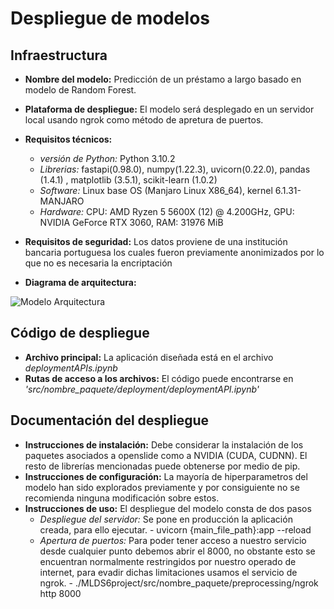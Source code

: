 # Despliegue de modelos

## Infraestructura

- **Nombre del modelo:** Predicción de un préstamo a largo basado en modelo de Random Forest.
- **Plataforma de despliegue:** El modelo será desplegado en un servidor local usando ngrok como método de apretura de puertos.
- **Requisitos técnicos:** 
    - *versión de Python:* Python 3.10.2
    - *Librerias:* fastapi(0.98.0), numpy(1.22.3), uvicorn(0.22.0), pandas (1.4.1) , matplotlib (3.5.1), scikit-learn (1.0.2)
    - *Software:* Linux base OS (Manjaro Linux X86_64), kernel 6.1.31-MANJARO
    - *Hardware:* CPU: AMD Ryzen 5 5600X (12) @ 4.200GHz, GPU: NVIDIA GeForce RTX 3060, RAM: 31976 MiB
- **Requisitos de seguridad:** Los datos proviene de una institución bancaria portuguesa los cuales fueron previamente anonimizados por lo que no es necesaria la encriptación

- **Diagrama de arquitectura:**

![Modelo Arquitectura](https://www.bbvaapimarket.com/wp-content/uploads/2016/04/cibbva_modelo.png)

## Código de despliegue

- **Archivo principal:** La aplicación diseñada está en el archivo *deploymentAPIs.ipynb*
- **Rutas de acceso a los archivos:** El código puede encontrarse en *'src/nombre_paquete/deployment/deploymentAPI.ipynb'*

## Documentación del despliegue

- **Instrucciones de instalación:** Debe considerar la instalación de los paquetes asociados a openslide como a NVIDIA (CUDA, CUDNN). El resto de librerías mencionadas puede obtenerse por medio de pip. 
- **Instrucciones de configuración:** La mayoría de hiperparametros del modelo han sido explorados previamente y por consiguiente no se recomienda ninguna modificación sobre estos.
- **Instrucciones de uso:** El despliegue del modelo consta de dos pasos
    - *Despliegue del servidor:* Se pone en producción la aplicación creada, para ello ejecutar.
          - uvicorn {main_file_path}:app --reload 
    - *Apertura de puertos:* Para poder tener acceso a nuestro servicio desde cualquier punto debemos abrir el 8000, no obstante esto se encuentran normalmente restringidos por nuestro operado de internet, para evadir dichas limitaciones usamos el servicio de ngrok.
          - ./MLDS6project/src/nombre_paquete/preprocessing/ngrok http 8000
